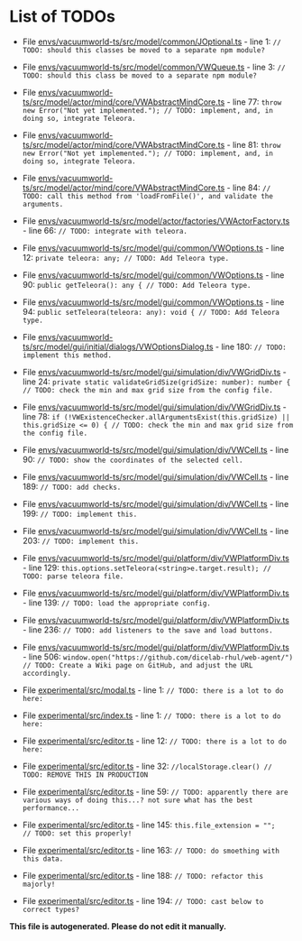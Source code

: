# List of TODOs

* File [envs/vacuumworld-ts/src/model/common/JOptional.ts](envs/vacuumworld-ts/src/model/common/JOptional.ts) - line 1: `// TODO: should this classes be moved to a separate npm module?`

* File [envs/vacuumworld-ts/src/model/common/VWQueue.ts](envs/vacuumworld-ts/src/model/common/VWQueue.ts) - line 3: `// TODO: should this class be moved to a separate npm module?`

* File [envs/vacuumworld-ts/src/model/actor/mind/core/VWAbstractMindCore.ts](envs/vacuumworld-ts/src/model/actor/mind/core/VWAbstractMindCore.ts) - line 77: `throw new Error("Not yet implemented."); // TODO: implement, and, in doing so, integrate Teleora.`

* File [envs/vacuumworld-ts/src/model/actor/mind/core/VWAbstractMindCore.ts](envs/vacuumworld-ts/src/model/actor/mind/core/VWAbstractMindCore.ts) - line 81: `throw new Error("Not yet implemented."); // TODO: implement, and, in doing so, integrate Teleora.`

* File [envs/vacuumworld-ts/src/model/actor/mind/core/VWAbstractMindCore.ts](envs/vacuumworld-ts/src/model/actor/mind/core/VWAbstractMindCore.ts) - line 84: `// TODO: call this method from 'loadFromFile()', and validate the arguments.`

* File [envs/vacuumworld-ts/src/model/actor/factories/VWActorFactory.ts](envs/vacuumworld-ts/src/model/actor/factories/VWActorFactory.ts) - line 66: `// TODO: integrate with teleora.`

* File [envs/vacuumworld-ts/src/model/gui/common/VWOptions.ts](envs/vacuumworld-ts/src/model/gui/common/VWOptions.ts) - line 12: `private teleora: any; // TODO: Add Teleora type.`

* File [envs/vacuumworld-ts/src/model/gui/common/VWOptions.ts](envs/vacuumworld-ts/src/model/gui/common/VWOptions.ts) - line 90: `public getTeleora(): any { // TODO: Add Teleora type.`

* File [envs/vacuumworld-ts/src/model/gui/common/VWOptions.ts](envs/vacuumworld-ts/src/model/gui/common/VWOptions.ts) - line 94: `public setTeleora(teleora: any): void { // TODO: Add Teleora type.`

* File [envs/vacuumworld-ts/src/model/gui/initial/dialogs/VWOptionsDialog.ts](envs/vacuumworld-ts/src/model/gui/initial/dialogs/VWOptionsDialog.ts) - line 180: `// TODO: implement this method.`

* File [envs/vacuumworld-ts/src/model/gui/simulation/div/VWGridDiv.ts](envs/vacuumworld-ts/src/model/gui/simulation/div/VWGridDiv.ts) - line 24: `private static validateGridSize(gridSize: number): number { // TODO: check the min and max grid size from the config file.`

* File [envs/vacuumworld-ts/src/model/gui/simulation/div/VWGridDiv.ts](envs/vacuumworld-ts/src/model/gui/simulation/div/VWGridDiv.ts) - line 78: `if (!VWExistenceChecker.allArgumentsExist(this.gridSize) || this.gridSize <= 0) { // TODO: check the min and max grid size from the config file.`

* File [envs/vacuumworld-ts/src/model/gui/simulation/div/VWCell.ts](envs/vacuumworld-ts/src/model/gui/simulation/div/VWCell.ts) - line 90: `// TODO: show the coordinates of the selected cell.`

* File [envs/vacuumworld-ts/src/model/gui/simulation/div/VWCell.ts](envs/vacuumworld-ts/src/model/gui/simulation/div/VWCell.ts) - line 189: `// TODO: add checks.`

* File [envs/vacuumworld-ts/src/model/gui/simulation/div/VWCell.ts](envs/vacuumworld-ts/src/model/gui/simulation/div/VWCell.ts) - line 199: `// TODO: implement this.`

* File [envs/vacuumworld-ts/src/model/gui/simulation/div/VWCell.ts](envs/vacuumworld-ts/src/model/gui/simulation/div/VWCell.ts) - line 203: `// TODO: implement this.`

* File [envs/vacuumworld-ts/src/model/gui/platform/div/VWPlatformDiv.ts](envs/vacuumworld-ts/src/model/gui/platform/div/VWPlatformDiv.ts) - line 129: `this.options.setTeleora(<string>e.target.result); // TODO: parse teleora file.`

* File [envs/vacuumworld-ts/src/model/gui/platform/div/VWPlatformDiv.ts](envs/vacuumworld-ts/src/model/gui/platform/div/VWPlatformDiv.ts) - line 139: `// TODO: load the appropriate config.`

* File [envs/vacuumworld-ts/src/model/gui/platform/div/VWPlatformDiv.ts](envs/vacuumworld-ts/src/model/gui/platform/div/VWPlatformDiv.ts) - line 236: `// TODO: add listeners to the save and load buttons.`

* File [envs/vacuumworld-ts/src/model/gui/platform/div/VWPlatformDiv.ts](envs/vacuumworld-ts/src/model/gui/platform/div/VWPlatformDiv.ts) - line 506: `window.open("https://github.com/dicelab-rhul/web-agent/") // TODO: Create a Wiki page on GitHub, and adjust the URL accordingly.`

* File [experimental/src/modal.ts](experimental/src/modal.ts) - line 1: `// TODO: there is a lot to do here:`

* File [experimental/src/index.ts](experimental/src/index.ts) - line 1: `// TODO: there is a lot to do here:`

* File [experimental/src/editor.ts](experimental/src/editor.ts) - line 12: `// TODO: there is a lot to do here:`

* File [experimental/src/editor.ts](experimental/src/editor.ts) - line 32: `//localStorage.clear() // TODO: REMOVE THIS IN PRODUCTION`

* File [experimental/src/editor.ts](experimental/src/editor.ts) - line 59: `// TODO: apparently there are various ways of doing this...? not sure what has the best performance...`

* File [experimental/src/editor.ts](experimental/src/editor.ts) - line 145: `this.file_extension = "";   // TODO: set this properly!`

* File [experimental/src/editor.ts](experimental/src/editor.ts) - line 163: `// TODO: do smoething with this data.`

* File [experimental/src/editor.ts](experimental/src/editor.ts) - line 188: `// TODO: refactor this majorly!`

* File [experimental/src/editor.ts](experimental/src/editor.ts) - line 194: `// TODO: cast below to correct types?`

**This file is autogenerated. Please do not edit it manually.**
